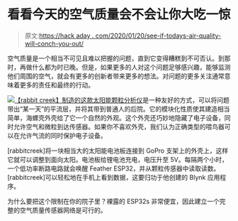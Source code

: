 # 看看今天的空气质量会不会让你大吃一惊

> 原文:[https://hack aday . com/2020/01/20/see-if-todays-air-quality-will-conch-you-out/](https://hackaday.com/2020/01/20/see-if-todays-air-quality-will-conch-you-out/)

空气质量是一个相当不可见且难以把握的问题，直到它变得糟糕到不可否认。到那时，再做什么都为时已晚。但是，如果更多的人对这个问题足够感兴趣，能够监测他们周围的空气，就会有更多的创新者带来更多的想法。对问题的更多关注通常意味着更多的责任和最终的行动。

[![](../Images/2a154e578ae71c1003854effe4307e54.png)](https://hackaday.com/wp-content/uploads/2019/12/shell-guts.png)[【rabbit creek】制造的这款太阳能颗粒分析仪](https://www.instructables.com/id/Solar-Particle-Analyzer/)是一种友好的方式，可以将问题带出“某一天”的平流层，并将其带到普通人的后院。它的模块化性质使其建造相当简单，海螺壳外壳给了它一个自然的外观。这个外壳还巧妙地隐藏了电子设备，同时允许空气和微粒到达传感器。如果你不喜欢外壳，我们认为正确类型的喂鸟器可以在允许气流的同时保护电子设备。

[rabbitcreek]将一块相当大的太阳能电池板连接到 GoPro 支架上的外壳上，这样它就可以调整到面向太阳。电池板给锂电池充电，电压升至 5V。每隔两个小时，一个低功率断路电路就会唤醒 Feather ESP32，并从颗粒传感器中读取读数。[rabbitcreek]可以轻松地在手机上看到数据，这要归功于他创建的 Blynk 应用程序。

为什么要把这个限制在你的院子里？裸露的 ESP32s 非常便宜，因此建立一个完整的空气质量传感器网络是可行的。